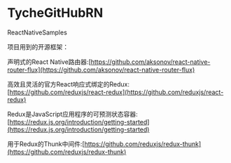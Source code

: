 # TycheGitHubRN
ReactNativeSamples


项目用到的开源框架：

声明式的React Native路由器:[https://github.com/aksonov/react-native-router-flux](https://github.com/aksonov/react-native-router-flux)

高效且灵活的官方React响应式绑定的Redux:[https://github.com/reduxjs/react-redux](https://github.com/reduxjs/react-redux)

Redux是JavaScript应用程序的可预测状态容器:[https://redux.js.org/introduction/getting-started](https://redux.js.org/introduction/getting-started)

用于Redux的Thunk中间件:[https://github.com/reduxjs/redux-thunk](https://github.com/reduxjs/redux-thunk)


